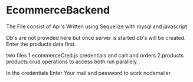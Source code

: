 # EcommerceBackend

The File consist of Api's Written using Sequelize with mysql and javascript

Db's are not provided here but once server is started db's will be created.
Enter the products data first.

two files
1.ecommerceCred.js
  credentials and cart and orders
2.products
  products crud operations
to access both run parallely.



In the credentials
Enter Your mail and password to work nodemailer
